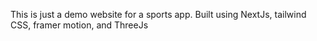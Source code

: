 This is just a demo website for a sports app. Built using NextJs, tailwind CSS, framer motion, and ThreeJs